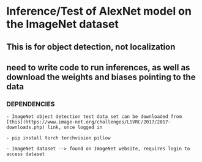 # Inference/Test of AlexNet model on the ImageNet dataset

## This is for object detection, not localization

## need to write code to run inferences, as well as download the weights and biases pointing to the data

### DEPENDENCIES

    - ImageNet object detection test data set can be downloaded from [this](https://www.image-net.org/challenges/LSVRC/2017/2017-downloads.php) link, once logged in

    - pip install torch torchvision pillow

    - ImageNet dataset --> found on ImageNet website, requires login to access dataset
